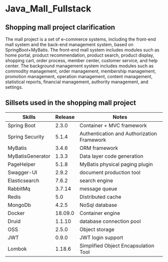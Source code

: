 # Java_Mall_Fullstack




## Shopping mall project clarification

The mall project is a set of e-commerce systems, including the front-end mall system and the back-end management system, based on SpringBoot+MyBatis. The front-end mall system includes modules such as home portal, product recommendation, product search, product display, shopping cart, order process, member center, customer service, and help center. The background management system includes modules such as commodity management, order management, membership management, promotion management, operation management, content management, statistical reports, financial management, authority management, and settings.



## Sillsets used in the shopping mall project

Skills        | Release         | Notes    |
--------------------|------------------|-----------------------|
Spring Boot | 2.3.0  |   Container + MVC framework |
Spring Security       | 5.1.4   | Authentication and Authorization Framework  |
MyBatis  | 3.4.6    | ORM framework      |
MyBatisGenerator     | 1.3.3  | Data layer code generation   |
PageHelper      | 5.1.8  | MyBatis physical paging plugin  |
Swagger-UI       | 2.9.2  | document production tool  |
Elasticsearch          | 7.6.2     | search engine        |
RabbitMq        | 3.7.14 | message queue  |
Redis        | 5.0 | Distributed cache  |
MongoDb       |4.2.5 | NoSql database  |
Docker       | 18.09.0 | Container engine  |
Druid      | 1.1.10 | database connection pool  |
OSS       | 2.5.0 | Object storage  |
JWT        | 0.9.0 | JWT login support |
Lombok       | 1.18.6 | Simplified Object Encapsulation Tool  |

